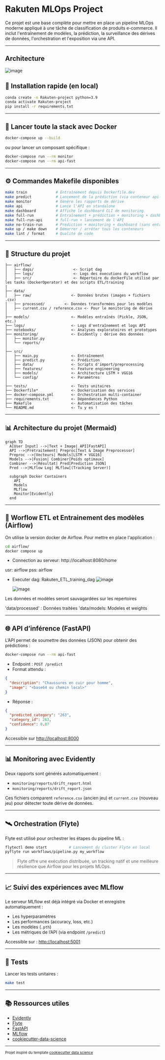 # Rakuten MLOps Project

Ce projet est une base complète pour mettre en place un pipeline MLOps moderne appliqué à une tâche de classification de produits e-commerce. Il inclut l'entraînement de modèles, la prédiction, la surveillance des dérives de données, l'orchestration et l'exposition via une API.

--------

## Architecture

![image](https://github.com/user-attachments/assets/5ecebf77-4299-428c-a0fe-8094c3e9947c)


## 🔧 Installation rapide (en local)

```bash
conda create -n Rakuten-project python=3.9
conda activate Rakuten-project
pip install -r requirements.txt
```

---

## 🐳 Lancer toute la stack avec Docker

```bash
docker-compose up --build
```

ou pour lancer un composant spécifique :

```bash
docker-compose run --rm monitor
docker-compose run --rm api-fast
```

---

## ⚙️ Commandes Makefile disponibles

```bash
make train             # Entraînement depuis Dockerfile.dev
make predict           # Lancement de la prédiction (via conteneur api-fast)
make monitor           # Génère les rapports de dérive
make api               # Lance l'API en standalone
make dashboard         # Affiche le dashboard CLI de monitoring
make full-run          # Entraînement + prédiction + monitoring + dashboard
make full-run-api      # full-run + lancement de l'API
make no-train-run      # Prédiction + monitoring + dashboard (sans entraînement)
make up / make down    # Démarrer / arrêter tous les conteneurs
make lint / format     # Qualité de code
```

---

## 🧱 Structure du projet

```
├── airflow/
│   ├── dags/                  <- Script dag
│   ├── logs/                  <- Logs des éxecutions du workflow
│   ├── src/                   <- Répertoire du dockerFile utilisé par les tasks (DockerOperator) et des scripts ETL/training
|
├── data/
│   ├── raw/                  <- Données brutes (images + fichiers .csv)
│   ├── processed/         <- Données transformées pour les modèles
│   ├── current.csv / reference.csv <- Pour le monitoring de dérive
│
├── models/                   <- Modèles entraînés (Pickle, JSON, etc.)
├── logs/                     <- Logs d'entraînement et logs API
├── notebooks/                <- Analyses exploratoires et prototypes
├── monitoring/               <- Evidently : dérive des données
│   ├── monitor.py
│   └── reports/
│
├── src/
│   ├── main.py               <- Entraînement
│   ├── predict.py            <- Prédiction
│   ├── data/                 <- Scripts d'import/preprocessing
│   ├── features/             <- Feature engineering
│   ├── models/               <- Architecture LSTM + VGG16
│   └── config/               <- Paramètres
│
├── tests/                    <- Tests unitaires
├── Dockerfile*               <- Dockerisation des services
├── docker-compose.yml        <- Orchestration multi-container
├── requirements.txt          <- Dépendances Python
├── Makefile                  <- Automatisation des tâches
└── README.md                 <- Tu y es !
```
---

## 📊 Architecture du projet (Mermaid)

```mermaid
graph TD
  A[User Input] -->|Text + Image| API[FastAPI]
  API -->|Prétraitement| Preproc[Text & Image Preprocessor]
  Preproc -->|Vecteurs| Models[LSTM + VGG16]
  Models -->|Fusion| Combiner[Poids optimaux]
  Combiner -->|Résultat| Pred[Prediction JSON]
  Pred -->|MLflow Log| MLflow[(Tracking Server)]

  subgraph Docker Containers
    API
    Models
    MLflow
    Monitor[Evidently]
  end
```

---

## 🚀 Worflow ETL et Entrainement des modèles (Airflow)

On utilise la version docker de Airflow. Pour mettre en place l'application :

```bash
cd airflow/
docker compose up
```
- Connection au serveur: 
http://localhost:8080/home

usr: airflow
pss: airflow

- Executer dag: Rakuten_ETL_training_dag
  ![image](https://github.com/user-attachments/assets/b567639f-934b-4412-a72c-4c09c3f0d39f)

  ![image](https://github.com/user-attachments/assets/7e8800dc-cc82-4344-a5b4-d7afe0459d0f)

Les données et modèles seront sauvagardées sur les repertoires

'data/processed' : Données traitées
'data/models: Modeles et weights

---

## 🌐 API d’inférence (FastAPI)

L’API permet de soumettre des données (JSON) pour obtenir des prédictions :

```bash
docker-compose run --rm api-fast
```

- Endpoint : `POST /predict`
- Format attendu :
```json
{
  "description": "Chaussures en cuir pour homme",
  "image": "<base64 ou chemin local>"
}
```

- Réponse :
```json
{
  "predicted_category": "263",
  "category_id": 263,
  "confidence": 0.87
}
```

Accessible sur [http://localhost:8000](http://localhost:8000)

---

## 📊 Monitoring avec Evidently

Deux rapports sont générés automatiquement :

- `monitoring/reports/drift_report.html`
- `monitoring/reports/drift_report.json`

Ces fichiers comparent `reference.csv` (ancien jeu) et `current.csv` (nouveau jeu) pour détecter toute dérive de données.

---

## 🛰️ Orchestration (Flyte)

Flyte est utilisé pour orchestrer les étapes du pipeline ML :

```bash
flytectl demo start          # Lancement du cluster Flyte en local
pyflyte run workflows/pipeline.py my_workflow
```

> Flyte offre une exécution distribuée, un tracking natif et une meilleure résilience que Airflow pour les projets MLOps.

---

## 📈 Suivi des expériences avec MLflow

Le serveur MLflow est déjà intégré via Docker et enregistre automatiquement :

- Les hyperparamètres
- Les performances (accuracy, loss, etc.)
- Les modèles (`.pth`)
- Les métriques de l’API (via endpoint `/predict`)

Accessible sur : [http://localhost:5001](http://localhost:5001)

---

## 🧪 Tests

Lancer les tests unitaires :

```bash
make test
```

---

## 📚 Ressources utiles

- [Evidently](https://github.com/evidentlyai/evidently)
- [Flyte](https://docs.flyte.org/)
- [FastAPI](https://fastapi.tiangolo.com/)
- [MLflow](https://mlflow.org/)
- [cookiecutter-data-science](https://drivendata.github.io/cookiecutter-data-science/)

---

<p><small>Projet inspiré du template <a href="https://drivendata.github.io/cookiecutter-data-science/" target="_blank">cookiecutter data science</a></small></p>

